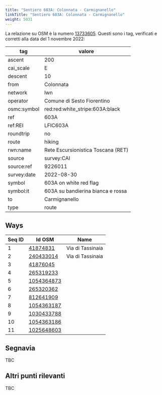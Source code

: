 ```yaml
---
title: "Sentiero 603A: Colonnata - Carmignanello"
linkTitle: "Sentiero 603A: Colonnata - Carmignanello"
weight: 5031
---
```


La relazione su OSM è la numero [13733605]. Questi sono i tag, verificati e corretti alla data del 1 novembre 2022:

| tag         | valore                                                 |
|-------------|--------------------------------------------------------|
| ascent      | 200                                                    |
| cai_scale   | E                                                      |
| descent     | 10                                                     |
| from        | Colonnata                                              |
| network     | lwn                                                    |
| operator    | Comune di Sesto Fiorentino                             |
| osmc:symbol | red:red:white_stripe:603A:black                        |
| ref         | 603A                                                   |
| ref:REI     | LFIC603A                                               |
| roundtrip   | no                                                     |
| route       | hiking                                                 |
| rwn:name    | Rete Escursionistica Toscana (RET)                     |
| source      | survey:CAI                                             |
| source:ref  | 9226011                                                |
| survey:date | 2022-08-30                                             |
| symbol      | 603A on white red flag                                 |
| symbol:it   | 603A su bandierina bianca e rossa                      |
| to          | Carmignanello                                          |
| type        | route                                                  |

## Ways

| Seq ID | Id OSM       | Name                         |
|--------|--------------|------------------------------|
|  1     | [41874831]   | Via di Tassinaia             |
|  2     | [240433014]  | Via di Tassinaia             |
|  3     | [41876045]   |                              |
|  4     | [265319233]  |                              |
|  5     | [1054364873] |                              |
|  6     | [265320362]  |                              |
|  7     | [812641909]  |                              |
|  8     | [1054363187] |                              |
|  9     | [1030433788] |                              |
| 10     | [1054363186] |                              |
| 11     | [1025648603] |                              |

## Segnavia

TBC

## Altri punti rilevanti

TBC

[13733605]:https://www.openstreetmap.org/relation/13733605

[41874831]:https://www.openstreetmap.org/way/41874831
[240433014]:https://www.openstreetmap.org/way/240433014
[41876045]:https://www.openstreetmap.org/way/41876045
[265319233]:https://www.openstreetmap.org/way/265319233
[1054364873]:https://www.openstreetmap.org/way/1054364873
[265320362]:https://www.openstreetmap.org/way/265320362
[812641909]:https://www.openstreetmap.org/way/812641909
[1054363187]:https://www.openstreetmap.org/way/1054363187
[1030433788]:https://www.openstreetmap.org/way/1030433788
[1054363186]:https://www.openstreetmap.org/way/1054363186
[1025648603]:https://www.openstreetmap.org/way/1025648603

